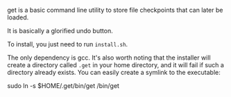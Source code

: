 get is a basic command line utility to store file checkpoints that can later be loaded. 

It is basically a glorified undo button.

To install, you just need to run `install.sh`.

The only dependency is gcc. It's also worth noting that the installer will
create a directory called `.get` in your home directory, and it will fail if 
such a directory already exists. You can easily create a symlink to the executable:

sudo ln -s $HOME/.get/bin/get /bin/get

